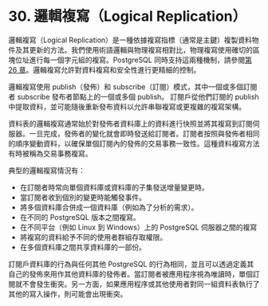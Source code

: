 # 30. 邏輯複寫（Logical Replication）

邏輯複寫（Logical Replication）是一種依據複寫指標（通常是主鍵）複製資料物件及其更新的方法。我們使用術語邏輯與物理複寫相對比，物理複寫使用確切的區塊位址進行每一個字元組的複寫。PostgreSQL 同時支持這兩種機制，請參閱[第 26 章](../high-availability-load-balancing-and-replication/)。邏輯複寫允許對資料複寫和安全性進行更精細的控制。

邏輯複寫使用 publish（發佈）和 subscribe（訂閱）模式，其中一個或多個訂閱者 subscribe 發布者節點上的一個或多個 publish。 訂閱戶從他們訂閱的 publish 中提取資料，並可能隨後重新發布資料以允許串聯複寫或更複雜的複寫架構。

資料表的邏輯複寫通常始於對發佈者資料庫上的資料進行快照並將其複寫到訂閱伺服器。一旦完成，發佈者的變化就會即時發送給訂閱者。訂閱者按照與發佈者相同的順序變動資料，以確保單個訂閱內的發佈的交易事務一致性。這種資料複寫方法有時被稱為交易事務複寫。

典型的邏輯複寫情況有：

* 在訂閱者時常向單個資料庫或資料庫的子集發送增量變更時。
* 當訂閱者收到個別的變更時能觸發事件。
* 將多個資料庫合併成一個資料庫（例如為了分析的需求）。
* 在不同的 PostgreSQL 版本之間複寫。
* 在不同平台（例如 Linux 到 Windows）上的 PostgreSQL 伺服器之間的複寫
* 將複寫的資料給予不同的使用者群組存取權限。
* 在多個資料庫之間共享資料庫的一部份。

訂閱戶資料庫的行為與任何其他 PostgreSQL 的行為相同，並且可以透過定義其自己的發佈來用作其他資料庫的發佈者。當訂閱者被應用程序視為唯讀時，單個訂閱就不會發生衝突。另一方面，如果應用程序或其他使用者對同一組資料表執行了其他的寫入操作，則可能會出現衝突。

